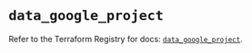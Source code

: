 # `data_google_project`

Refer to the Terraform Registry for docs: [`data_google_project`](https://registry.terraform.io/providers/hashicorp/google/6.11.2/docs/data-sources/project).
